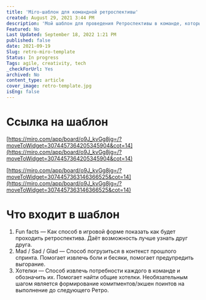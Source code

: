 ```yaml
---
title: 'Miro-шаблон для командной ретроспективы'
created: August 29, 2021 3:44 PM
description: 'Мой шаблон для проведения Ретроспективы в команде, который я развиваю и полирую с 2020 года.'
Featured: No
Last Updated: September 18, 2022 1:21 PM
published: false
date: 2021-09-19
Slug: retro-miro-template
Status: In progress
Tags: agile, creativity, tech
_checkForUrl: Yes
archived: No
content_type: article
cover_image: retro-template.jpg
isEng: false
---
```


# Ссылка на шаблон

[https://miro.com/app/board/o9J_kvGg8jg=/?moveToWidget=3074457364205345904&cot=14](https://miro.com/app/board/o9J_kvGg8jg=/?moveToWidget=3074457364205345904&cot=14)

[https://miro.com/app/board/o9J_kvGg8jg=/?moveToWidget=3074457363146366525&cot=14](https://miro.com/app/board/o9J_kvGg8jg=/?moveToWidget=3074457363146366525&cot=14)

# Что входит в шаблон

1. Fun facts — Как способ в игровой форме показать как будет проходить ретроспектива. Даёт возможность лучше узнать друг друга.
2. Mad / Sad / Glad — Способ погрузиться в контекст прошлого спринта. Помогает извлечь боли и бесяки, помогает предупредить выгорание.
3. Хотелки — Способ извлечь потребности каждого в команде и обозначить их. Помогает найти общие хотелки. Необязательным шагом является формирование комитментов/экшен поинтов на выполнение до следующего Ретро.